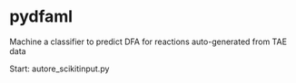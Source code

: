 # pydfaml

Machine a classifier to predict DFA for reactions auto-generated from TAE data

Start:
autore_scikitinput.py
